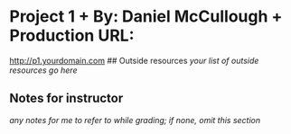 # Project 1 + By: Daniel McCullough + Production URL: 
<http://p1.yourdomain.com>  ## Outside resources *your list of outside resources go here*  
## Notes for instructor 
*any notes for me to refer to while 
grading; if none, omit this section*
